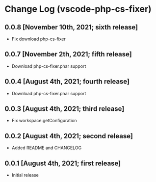 # Change Log (vscode-php-cs-fixer)
## 0.0.8 [November 10th, 2021; sixth release]
- Fix download php-cs-fixer
## 0.0.7 [November 2th, 2021; fifth release]
- Download php-cs-fixer.phar support
## 0.0.4 [August 4th, 2021; fourth release]
- Download php-cs-fixer.phar support
## 0.0.3 [August 4th, 2021; third release]
- Fix workspace.getConfiguration
## 0.0.2 [August 4th, 2021; second release]
- Added README and CHANGELOG
## 0.0.1 [August 4th, 2021; first release]

- Initial release